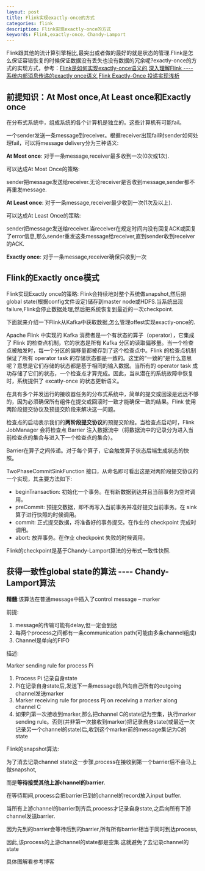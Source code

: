 ```yaml
---
layout: post
title: Flink实现exactly-once的方式
categories: flink
description: Flink实现exactly-once的方式
keywords: Flink,exactly-once，Chandy-Lamport
---
```

Flink跟其他的流计算引擎相比,最突出或者做的最好的就是状态的管理.Flink是怎么保证容错恢复的时候保证数据没有丢失也没有数据的冗余呢?exactly-once的方式的实现方式，参考：[Flink是如何实现exactly-once语义的](https://www.cnblogs.com/leon0/p/11005159.html),[深入理解Flink ---- 系统内部消息传递的exactly once语义](https://www.cnblogs.com/tuowang/p/9022198.html),[Flink Exactly-Once 投递实现浅析](https://cloud.tencent.com/developer/article/1485664)

## 前提知识：At Most once,At Least once和Exactly once

在分布式系统中，组成系统的各个计算机是独立的。这些计算机有可能fail。

一个sender发送一条message到receiver。根据receiver出现fail时sender如何处理fail，可以将message delivery分为三种语义:
 
**At Most once**: 对于一条message,receiver最多收到一次(0次或1次).

可以达成At Most Once的策略:

sender把message发送给receiver.无论receiver是否收到message,sender都不再重发message.

**At Least once**: 对于一条message,receiver最少收到一次(1次及以上).

可以达成At Least Once的策略:

sender把message发送给receiver.当receiver在规定时间内没有回复ACK或回复了error信息,那么sender重发这条message给receiver,直到sender收到receiver的ACK.

**Exactly once**: 对于一条message,receiver确保只收到一次

## Flink的Exactly once模式

Flink实现Exactly once的策略: Flink会持续地对整个系统做snapshot,然后把global state(根据config文件设定)储存到master node或HDFS.当系统出现failure,Flink会停止数据处理,然后把系统恢复到最近的一次checkpoint.

下面就来介绍一下Flink从Kafka中获取数据,怎么管理offest实现exactly-once的.

Apache Flink 中实现的 Kafka 消费者是一个有状态的算子（operator），它集成了 Flink 的检查点机制，它的状态是所有 Kafka 分区的读取偏移量。当一个检查点被触发时，每一个分区的偏移量都被存到了这个检查点中。Flink 的检查点机制保证了所有 operator task 的存储状态都是一致的。这里的“一致的”是什么意思呢？意思是它们存储的状态都是基于相同的输入数据。当所有的 operator task 成功存储了它们的状态，一个检查点才算完成。因此，当从潜在的系统故障中恢复时，系统提供了 excatly-once 的状态更新语义。

在具有多个并发运行的接收器任务的分布式系统中，简单的提交或回滚是远远不够的，因为必须确保所有组件在提交或回滚时一致才能确保一致的结果。Flink 使用两阶段提交协议及预提交阶段来解决这一问题。

检查点的启动表示我们的**两阶段提交协议**的预提交阶段。当检查点启动时，Flink JobManager 会将检查点 Barrier 注入数据流中（将数据流中的记录分为进入当前检查点的集合与进入下一个检查点的集合）。

Barrier在算子之间传递。对于每个算子，它会触发算子状态后端生成状态的快照。

TwoPhaseCommitSinkFunction 接口，从命名即可看出这是对两阶段提交协议的一个实现，其主要方法如下:
* beginTransaction: 初始化一个事务。在有新数据到达并且当前事务为空时调用。
* preCommit: 预提交数据，即不再写入当前事务并准好提交当前事务。在 sink 算子进行快照的时候调用。
* commit: 正式提交数据，将准备好的事务提交。在作业的 checkpoint 完成时调用。
* abort: 放弃事务。在作业 checkpoint 失败的时候调用。

Flink的checkpoint是基于Chandy-Lamport算法的分布式一致性快照.

## 获得一致性global state的算法 ---- Chandy-Lamport算法

**精髓**:该算法在普通message中插入了control message – marker

前提:
1. message的传输可能有delay,但一定会到达
2. 每两个process之间都有一条communication path(可能由多条channel组成)
3. Channel是单向的FIFO

描述:

Marker sending rule for process Pi
1. Process Pi 记录自身state
2. Pi在记录自身state后,发送下一条message前,Pi向自己所有的outgoing channel发送marker
3. Marker receiving rule for process Pj on receiving a marker along channel C
4. 如果Pj第一次接收到marker,那么把channel C的state记为空集，执行marker sending rule。否则(并非第一次接收到marker)把记录自身state(或最近一次记录另一个channel的state)后,收到这个marker前的message集记为C的state

Flink的snapshot算法:

为了消去记录channel state这一步骤,process在接收到第一个barrier后不会马上做snapshot,

而是**等待接受其他上游channel的barrier**.

在等待期间,process会把barrier已到的channel的record放入input buffer.

当所有上游channel的barrier到齐后,process才记录自身state,之后向所有下游channel发送barrier.

因为先到的barrier会等待后到的barrier,所有所有barrier相当于同时到达process,

因此,该process的上游channel的state都是空集.这就避免了去记录channel的state

具体图解看参考博客